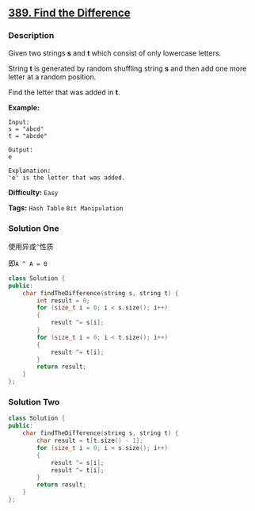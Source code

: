 ## [389. Find the Difference](https://leetcode.com/problems/find-the-difference/#/description)

### Description

Given two strings **s** and **t** which consist of only lowercase letters.

String **t** is generated by random shuffling string **s** and then add one more letter at a random position.

Find the letter that was added in **t**.

**Example:**

```
Input:
s = "abcd"
t = "abcde"

Output:
e

Explanation:
'e' is the letter that was added.
```

**Difficulty:** `Easy`

**Tags:** `Hash Table` `Bit Manipulation`

### Solution One

使用异或`^`性质

即`A ^ A = 0`

```c++
class Solution {
public:
    char findTheDifference(string s, string t) {
        int result = 0;
        for (size_t i = 0; i < s.size(); i++)
        {
            result ^= s[i];
        }
        for (size_t i = 0; i < t.size(); i++)
        {
            result ^= t[i];
        }
        return result;
    }
};
```

### Solution Two

```c++
class Solution {
public:
    char findTheDifference(string s, string t) {
        char result = t[t.size() - 1];
        for (size_t i = 0; i < s.size(); i++)
        {
            result ^= s[i];
            result ^= t[i];
        }
        return result;
    }
};
```
